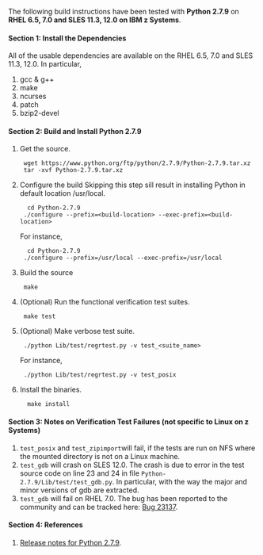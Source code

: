 The following build instructions have been tested with **Python 2.7.9** on **RHEL 6.5, 7.0 and SLES 11.3, 12.0 on IBM z Systems**.

#### Section 1: Install the Dependencies
All of the usable dependencies are available on the RHEL 6.5, 7.0 and SLES 11.3, 12.0. In particular,

1. gcc & g++
2. make
3. ncurses
4. patch
5. bzip2-devel

#### Section 2: Build and Install Python 2.7.9
1. Get the source.

        wget https://www.python.org/ftp/python/2.7.9/Python-2.7.9.tar.xz
        tar -xvf Python-2.7.9.tar.xz

2. Configure the build
Skipping this step sill result in installing Python in default location /usr/local.

         cd Python-2.7.9
        ./configure --prefix=<build-location> --exec-prefix=<build-location>

    For instance,

         cd Python-2.7.9
        ./configure --prefix=/usr/local --exec-prefix=/usr/local

3. Build the source

        make

4. (Optional) Run the functional verification test suites.

        make test

5. (Optional) Make verbose test suite.

        ./python Lib/test/regrtest.py -v test_<suite_name>

    For instance,

        ./python Lib/test/regrtest.py -v test_posix

6. Install the binaries.

         make install

#### Section 3: Notes on Verification Test Failures (not specific to Linux on z Systems)
1. `test_posix` and `test_zipimport`will fail, if the tests are run on NFS where the mounted directory is not on a Linux machine.
2. `test_gdb` will crash on SLES 12.0. The crash is due to error in the test source code on line 23 and 24 in file `Python-2.7.9/Lib/test/test_gdb.py`. In particular, with the way the major and minor versions of gdb are extracted.
3. `test_gdb` will fail on RHEL 7.0. The bug has been reported to the community and can be tracked here: [Bug 23137](http://bugs.python.org/issue23137).

#### Section 4: References
1. [Release notes for Python 2.7.9](https://www.python.org/downloads/release/python-279/).